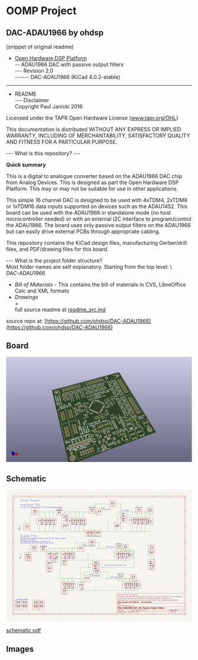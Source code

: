 # OOMP Project  
## DAC-ADAU1966  by ohdsp  
  
(snippet of original readme)  
  
- [Open Hardware DSP Platform](http://www.ohdsp.org)  
-- ADAU1966 DAC with passive output filters  
--- Revision 2.0  
------ DAC-ADAU1966 (KiCad 4.0.2-stable)  
---  
- README  
--- Disclaimer  
Copyright Paul Janicki 2016  
  
Licensed under the TAPR Open Hardware License (www.tapr.org/OHL)  
  
This documentation is distributed WITHOUT ANY EXPRESS OR IMPLIED WARRANTY, INCLUDING OF MERCHANTABILITY, SATISFACTORY QUALITY AND FITNESS FOR A PARTICULAR PURPOSE.  
  
--- What is this repository? ---  
  
**Quick summary**  
  
This is a digital to analogue converter based on the ADAU1966 DAC chip from Analog Devices. This is designed as part the Open Hardware DSP Platform. This may or may not be suitable for use in other applications.   
  
This simple 16 channel DAC is designed to be used with 4xTDM4, 2xTDM8 or 1xTDM16 data inputs supported on devices such as the ADAU1452. This board can be used with the ADAU1966 in standalone mode (no host microcontroller needed) or with an external I2C interface to program/control the ADAU1966. The board uses only passive output filters on the ADAU1966 but can easily drive external PCBs through appropriate cabling.  
  
This repository contains the KiCad design files, manufacturing Gerber/drill files, and PDF/drawing files for this board.  
  
--- What is the project folder structure?  
Most folder names are self explanatory. Starting from the top level: \  
*DAC-ADAU1966*  
+ *Bill of Materials*  - This contains the bill of materials in CVS, LibreOffice Calc and XML formats  
+ *Drawings*  
    +  
  full source readme at [readme_src.md](readme_src.md)  
  
source repo at: [https://github.com/ohdsp/DAC-ADAU1966](https://github.com/ohdsp/DAC-ADAU1966)  
## Board  
  
[![working_3d.png](working_3d_600.png)](working_3d.png)  
## Schematic  
  
[![working_schematic.png](working_schematic_600.png)](working_schematic.png)  
  
[schematic pdf](working_schematic.pdf)  
## Images  
